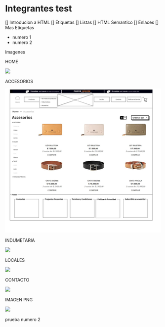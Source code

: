 # Integrantes test

[] Introducion a HTML
[] Etiquetas
[] Listas
[] HTML Semantico
[] Enlaces
[] Mas Etiquetas
- numero 1
- numero 2

Imagenes

HOME

![](/Home.jpg)

ACCESORIOS

![](./wireframe/Accesorios.jpg)

INDUMETARIA

![](/wireframe/Indumentaria.jpg)

LOCALES

![](/wireframe/Locales.png)


CONTACTO

![](/wireframe/Contacto.jpg)

IMAGEN PNG

![](/image.png)

prueba numero 2
